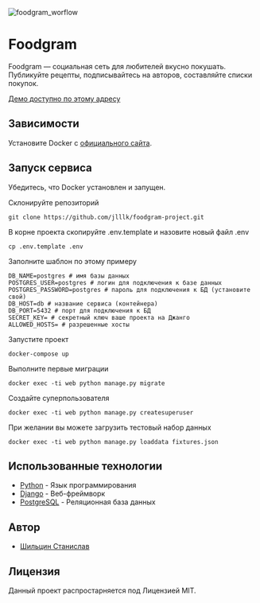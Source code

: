 ![foodgram_worflow](https://github.com/jlllk/foodgram-project/workflows/foodgram/badge.svg)

# Foodgram

Foodgram — социальная сеть для любителей вкусно покушать. Публикуйте рецепты, подписывайтесь на авторов, составляйте списки покупок.

[Демо доступно по этому адресу](http://130.193.51.183/)

## Зависимости

Установите Docker с [официального сайта](https://www.docker.com/).

## Запуск сервиса

Убедитесь, что Docker установлен и запущен.

Склонируйте репозиторий 
```
git clone https://github.com/jlllk/foodgram-project.git
```
В корне проекта скопируйте .env.template и назовите новый файл .env
```
cp .env.template .env
```
Заполните шаблон по этому примеру
```
DB_NAME=postgres # имя базы данных
POSTGRES_USER=postgres # логин для подключения к базе данных
POSTGRES_PASSWORD=postgres # пароль для подключения к БД (установите свой)
DB_HOST=db # название сервиса (контейнера)
DB_PORT=5432 # порт для подключения к БД
SECRET_KEY= # секретный ключ ваше проекта на Джанго
ALLOWED_HOSTS= # разрешенные хосты
```
Запустите проект
```
docker-compose up
```
Выполните первые миграции
```
docker exec -ti web python manage.py migrate
```
Создайте суперпользователя
```
docker exec -ti web python manage.py createsuperuser
```
При желании вы можете загрузить тестовый набор данных
```
docker exec -ti web python manage.py loaddata fixtures.json
```

## Использованные технологии

* [Python](https://www.python.org/) - Язык программирования
* [Django](https://www.djangoproject.com/) - Веб-фреймворк
* [PostgreSQL](https://www.postgresql.org/) - Реляционная база данных

## Автор

* [Шильцин Станислав](https://github.com/jlllk)

## Лицензия
Данный проект распростарняется под Лицензией MIT.
